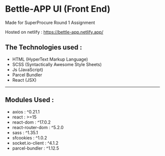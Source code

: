 # Bettle-APP UI (Front End)

Made for SuperProcure Round 1 Assignment

Hosted on netlify : https://bettle-app.netlify.app/

## The Technologies used :
- HTML (HyperText Markup Language)
- SCSS (Syntactically Awesome Style Sheets)
- Js (JavaScript)
- Parcel Bundler
- React (JSX)

---

## Modules Used :
- axios :  ^0.21.1  
- react :  >=15  
- react-dom :  ^17.0.2  
- react-router-dom :  ^5.2.0  
- sass :  ^1.35.1  
- sfcookies :  ^1.0.2  
- socket.io-client :  ^4.1.2  
- parcel-bundler :  ^1.12.5 

